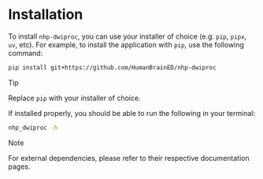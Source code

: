 # Installation

To install `nhp-dwiproc`, you can use your installer of choice (e.g. `pip`, `pipx`, `uv`, etc). For example,
to install the application with `pip`, use the following command:

```bash
pip install git+https://github.com/HumanBrainED/nhp-dwiproc
```

> [!TIP]
> Replace `pip` with your installer of choice.

If installed properly, you should be able to run the following in your terminal:

```bash
nhp_dwiproc -h
```

> [!NOTE]
> For external dependencies, please refer to their respective documentation pages.
